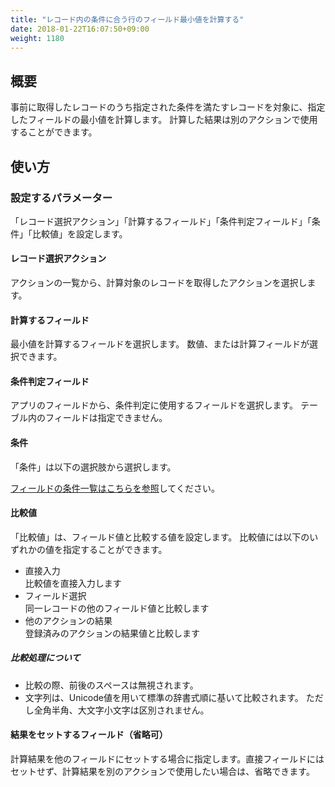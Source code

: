 ```yaml
---
title: "レコード内の条件に合う行のフィールド最小値を計算する"
date: 2018-01-22T16:07:50+09:00
weight: 1180
---
```


## 概要

事前に取得したレコードのうち指定された条件を満たすレコードを対象に、指定したフィールドの最小値を計算します。
計算した結果は別のアクションで使用することができます。

## 使い方

### 設定するパラメーター

「レコード選択アクション」「計算するフィールド」「条件判定フィールド」「条件」「比較値」を設定します。

#### レコード選択アクション

アクションの一覧から、計算対象のレコードを取得したアクションを選択します。

#### 計算するフィールド

最小値を計算するフィールドを選択します。
数値、または計算フィールドが選択できます。

#### 条件判定フィールド

アプリのフィールドから、条件判定に使用するフィールドを選択します。
テーブル内のフィールドは指定できません。

#### 条件

「条件」は以下の選択肢から選択します。

<a href="https://support.gusuku.io/ja-JP/support/solutions/articles/36000045806" target="_blank">フィールドの条件一覧はこちらを参照</a>してください。


#### 比較値
「比較値」は、フィールド値と比較する値を設定します。
比較値には以下のいずれかの値を指定することができます。

- 直接入力  
比較値を直接入力します
- フィールド選択  
同一レコードの他のフィールド値と比較します
- 他のアクションの結果  
登録済みのアクションの結果値と比較します

##### 比較処理について
 - 比較の際、前後のスペースは無視されます。
 - 文字列は、Unicode値を用いて標準の辞書式順に基いて比較されます。
 ただし全角半角、大文字小文字は区別されません。

#### 結果をセットするフィールド（省略可）

計算結果を他のフィールドにセットする場合に指定します。直接フィールドにはセットせず、計算結果を別のアクションで使用したい場合は、省略できます。
